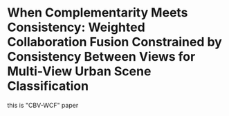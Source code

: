 # When Complementarity Meets Consistency: Weighted Collaboration Fusion Constrained by Consistency Between Views for Multi-View Urban Scene Classification
this is "CBV-WCF" paper
